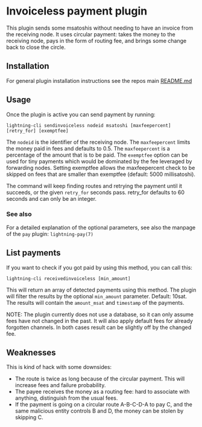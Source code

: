 # Invoiceless payment plugin

This plugin sends some msatoshis without needing to have an invoice from the
receiving node. It uses circular payment: takes the money to the receiving node,
pays in the form of routing fee, and brings some change back to close the circle.


## Installation

For general plugin installation instructions see the repos main
[README.md](https://github.com/lightningd/plugins/blob/master/README.md#Installation)


## Usage
Once the plugin is active you can send payment by running:

```
lightning-cli sendinvoiceless nodeid msatoshi [maxfeepercent] [retry_for] [exemptfee]
```

The `nodeid` is the identifier of the receiving node. The `maxfeepercent` limits
the money paid in fees and defaults to 0.5. The `maxfeepercent` is a percentage
of the amount that is to be paid. The `exemptfee` option can be used for tiny
payments which would be dominated by the fee leveraged by forwarding nodes.
Setting exemptfee allows the maxfeepercent check to be skipped on fees that are
smaller than exemptfee (default: 5000 millisatoshi).

The command will keep finding routes and retrying the payment until it succeeds,
or the given `retry_for` seconds pass. retry_for defaults to 60 seconds and can
only be an integer.

### See also
For a detailed explanation of the optional parameters, see also the manpage
of the `pay` plugin: `lightning-pay(7)`


## List payments
If you want to check if you got paid by using this method, you can call this:

```
lightning-cli receivedinvoiceless [min_amount]
```

This will return an array of detected payments using this method. The plugin
will filter the results by the optional `min_amount` parameter. Default: 10sat.
The results will contain the `amount_msat` and `timestamp` of the payments.

NOTE: The plugin currently does not use a database, so it can only assume fees
have not changed in the past. It will also apply default fees for already
forgotten channels. In both cases result can be slightly off by the changed fee.


## Weaknesses
This is kind of hack with some downsides:
- The route is twice as long because of the circular payment. This will increase fees and failure probability.
- The payee receives the money as a routing fee: hard to associate with anything, distinguish from the usual fees.
- If the payment is going on a circular route A-B-C-D-A to pay C, and the same malicious entity controls B and D, the money can be stolen by skipping C.
